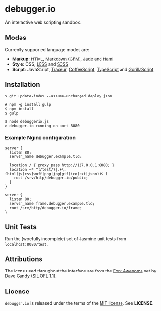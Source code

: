 debugger.io
===========
An interactive web scripting sandbox.

Modes
-----
Currently supported language modes are:

  - **Markup**:
    HTML,
    [Markdown (GFM)](https://help.github.com/articles/github-flavored-markdown),
    [Jade](http://jade-lang.com) and
    [Haml](http://haml.info)
  - **Style**:
    CSS,
    [LESS](http://lesscss.org) and
    [SCSS](http://sass-lang.com)
  - **Script**:
    JavaScript,
    [Traceur](https://github.com/google/traceur-compiler),
    [CoffeeScript](http://coffeescript.org),
    [TypeScript](http://www.typescriptlang.org) and
    [GorillaScript](http://ckknight.github.io/gorillascript)

Installation
------------

    $ git update-index --assume-unchanged deploy.json

    # npm -g install gulp
    $ npm install
    $ gulp
    
    $ node debuggerio.js
    > debugger.io running on port 8080

### Example Nginx configuration

```nginx
server {
  listen 80;
  server_name debugger.example.tld;

  location / { proxy_pass http://127.0.0.1:8080; }
  location ~* ^(/test/?|.+\.(html|js|css|woff|png|jpg|gif|ico|txt|json))$ {
    root /srv/http/debugger.io/public;
  }
}

server {
  listen 80;
  server_name frame.debugger.example.tld;
  root /srv/http/debugger.io/frame;
}
```

Unit Tests
----------
Run the (woefully incomplete) set of Jasmine unit tests from `localhost:8080/test`.

Attributions
------------
The icons used throughout the interface are from the
[Font Awesome](http://fontawesome.io) set by Dave Gandy
([SIL OFL 1.1](http://scripts.sil.org/cms/scripts/page.php?site_id=nrsi&id=OFL)).

License
-------
`debugger.io` is released under the terms of the
[MIT license](http://tldrlegal.com/license/mit-license). See **LICENSE**.
